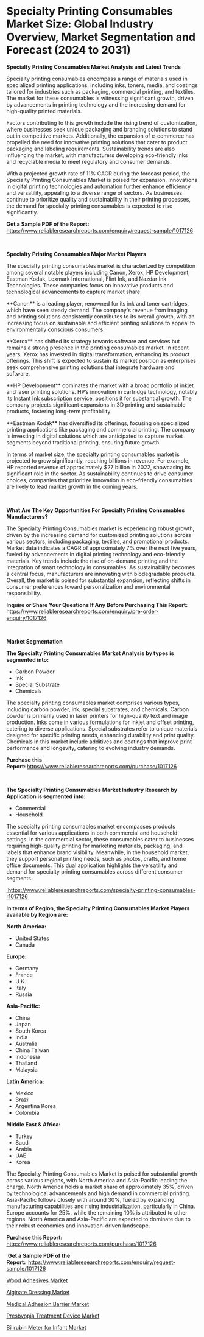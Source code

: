 <p><h1>Specialty Printing Consumables Market Size: Global Industry Overview, Market Segmentation and Forecast (2024 to 2031)</h1></p><p><strong>Specialty Printing Consumables Market Analysis and Latest Trends</strong></p>
<p><p>Specialty printing consumables encompass a range of materials used in specialized printing applications, including inks, toners, media, and coatings tailored for industries such as packaging, commercial printing, and textiles. The market for these consumables is witnessing significant growth, driven by advancements in printing technology and the increasing demand for high-quality printed materials.</p><p>Factors contributing to this growth include the rising trend of customization, where businesses seek unique packaging and branding solutions to stand out in competitive markets. Additionally, the expansion of e-commerce has propelled the need for innovative printing solutions that cater to product packaging and labeling requirements. Sustainability trends are also influencing the market, with manufacturers developing eco-friendly inks and recyclable media to meet regulatory and consumer demands.</p><p>With a projected growth rate of 11% CAGR during the forecast period, the Specialty Printing Consumables Market is poised for expansion. Innovations in digital printing technologies and automation further enhance efficiency and versatility, appealing to a diverse range of sectors. As businesses continue to prioritize quality and sustainability in their printing processes, the demand for specialty printing consumables is expected to rise significantly.</p></p>
<p><strong>Get a Sample PDF of the Report:&nbsp;</strong> <a href="https://www.reliableresearchreports.com/enquiry/request-sample/1017126?utm_campaign=5&utm_medium=2&utm_source=Github&utm_content=ia&utm_term=09112024&utm_id=specialty-printing-consumables">https://www.reliableresearchreports.com/enquiry/request-sample/1017126</a></p>
<p>&nbsp;</p>
<p><strong>Specialty Printing Consumables Major Market Players</strong></p>
<p><p>The specialty printing consumables market is characterized by competition among several notable players including Canon, Xerox, HP Development, Eastman Kodak, Lexmark International, Flint Ink, and Nazdar Ink Technologies. These companies focus on innovative products and technological advancements to capture market share.</p><p>**Canon** is a leading player, renowned for its ink and toner cartridges, which have seen steady demand. The company's revenue from imaging and printing solutions consistently contributes to its overall growth, with an increasing focus on sustainable and efficient printing solutions to appeal to environmentally conscious consumers.</p><p>**Xerox** has shifted its strategy towards software and services but remains a strong presence in the printing consumables market. In recent years, Xerox has invested in digital transformation, enhancing its product offerings. This shift is expected to sustain its market position as enterprises seek comprehensive printing solutions that integrate hardware and software.</p><p>**HP Development** dominates the market with a broad portfolio of inkjet and laser printing solutions. HP’s innovation in cartridge technology, notably its Instant Ink subscription service, positions it for substantial growth. The company projects significant expansions in 3D printing and sustainable products, fostering long-term profitability.</p><p>**Eastman Kodak** has diversified its offerings, focusing on specialized printing applications like packaging and commercial printing. The company is investing in digital solutions which are anticipated to capture market segments beyond traditional printing, ensuring future growth.</p><p>In terms of market size, the specialty printing consumables market is projected to grow significantly, reaching billions in revenue. For example, HP reported revenue of approximately $27 billion in 2022, showcasing its significant role in the sector. As sustainability continues to drive consumer choices, companies that prioritize innovation in eco-friendly consumables are likely to lead market growth in the coming years.</p></p>
<p>&nbsp;</p>
<p><strong>What Are The Key Opportunities For Specialty Printing Consumables Manufacturers?</strong></p>
<p><p>The Specialty Printing Consumables market is experiencing robust growth, driven by the increasing demand for customized printing solutions across various sectors, including packaging, textiles, and promotional products. Market data indicates a CAGR of approximately 7% over the next five years, fueled by advancements in digital printing technology and eco-friendly materials. Key trends include the rise of on-demand printing and the integration of smart technology in consumables. As sustainability becomes a central focus, manufacturers are innovating with biodegradable products. Overall, the market is poised for substantial expansion, reflecting shifts in consumer preferences toward personalization and environmental responsibility.</p></p>
<p><strong>Inquire or Share Your Questions If Any Before Purchasing This Report:</strong> <a href="https://www.reliableresearchreports.com/enquiry/pre-order-enquiry/1017126?utm_campaign=5&utm_medium=2&utm_source=Github&utm_content=ia&utm_term=09112024&utm_id=specialty-printing-consumables">https://www.reliableresearchreports.com/enquiry/pre-order-enquiry/1017126</a></p>
<p>&nbsp;</p>
<p><strong>Market Segmentation</strong></p>
<p><strong>The Specialty Printing Consumables Market Analysis by types is segmented into:</strong></p>
<p><ul><li>Carbon Powder</li><li>Ink</li><li>Special Substrate</li><li>Chemicals</li></ul></p>
<p><p>The specialty printing consumables market comprises various types, including carbon powder, ink, special substrates, and chemicals. Carbon powder is primarily used in laser printers for high-quality text and image production. Inks come in various formulations for inkjet and offset printing, catering to diverse applications. Special substrates refer to unique materials designed for specific printing needs, enhancing durability and print quality. Chemicals in this market include additives and coatings that improve print performance and longevity, catering to evolving industry demands.</p></p>
<p><strong>Purchase this Report:&nbsp;</strong><a href="https://www.reliableresearchreports.com/purchase/1017126?utm_campaign=5&utm_medium=2&utm_source=Github&utm_content=ia&utm_term=09112024&utm_id=specialty-printing-consumables">https://www.reliableresearchreports.com/purchase/1017126</a></p>
<p>&nbsp;</p>
<p><strong>The Specialty Printing Consumables Market Industry Research by Application is segmented into:</strong></p>
<p><ul><li>Commercial</li><li>Household</li></ul></p>
<p><p>The specialty printing consumables market encompasses products essential for various applications in both commercial and household settings. In the commercial sector, these consumables cater to businesses requiring high-quality printing for marketing materials, packaging, and labels that enhance brand visibility. Meanwhile, in the household market, they support personal printing needs, such as photos, crafts, and home office documents. This dual application highlights the versatility and demand for specialty printing consumables across different consumer segments.</p></p>
<p><a href="https://www.reliableresearchreports.com/specialty-printing-consumables-r1017126?utm_campaign=5&utm_medium=2&utm_source=Github&utm_content=ia&utm_term=09112024&utm_id=specialty-printing-consumables">&nbsp;https://www.reliableresearchreports.com/specialty-printing-consumables-r1017126</a></p>
<p><strong>In terms of Region, the Specialty Printing Consumables Market Players available by Region are:</strong></p>
<p>
    <p> <strong> North America: </strong>
        <ul>
            <li>United States</li>
            <li>Canada</li>
        </ul>
        </p> 
    <p> <strong> Europe: </strong>
        <ul>
            <li>Germany</li>
            <li>France</li>
            <li>U.K.</li>
            <li>Italy</li>
            <li>Russia</li>
        </ul>
        </p> 
    <p> <strong> Asia-Pacific: </strong>
        <ul>
            <li>China</li>
            <li>Japan</li>
            <li>South Korea</li>
            <li>India</li>
            <li>Australia</li>
            <li>China Taiwan</li>
            <li>Indonesia</li>
            <li>Thailand</li>
            <li>Malaysia</li>
        </ul>
        </p> 
    <p> <strong> Latin America: </strong>
        <ul>
            <li>Mexico</li>
            <li>Brazil</li>
            <li>Argentina Korea</li>
            <li>Colombia</li>
        </ul>
        </p> 
    <p> <strong> Middle East & Africa: </strong>
        <ul>
            <li>Turkey</li>
            <li>Saudi</li>
            <li>Arabia</li>
            <li>UAE</li>
            <li>Korea</li>
        </ul>
    </p>
    </p>
<p><p>The Specialty Printing Consumables Market is poised for substantial growth across various regions, with North America and Asia-Pacific leading the charge. North America holds a market share of approximately 35%, driven by technological advancements and high demand in commercial printing. Asia-Pacific follows closely with around 30%, fueled by expanding manufacturing capabilities and rising industrialization, particularly in China. Europe accounts for 25%, while the remaining 10% is attributed to other regions. North America and Asia-Pacific are expected to dominate due to their robust economies and innovation-driven landscape.</p></p>
<p><strong>Purchase this Report: </strong><a href="https://www.reliableresearchreports.com/purchase/1017126?utm_campaign=5&utm_medium=2&utm_source=Github&utm_content=ia&utm_term=09112024&utm_id=specialty-printing-consumables">https://www.reliableresearchreports.com/purchase/1017126</a></p>
<p>&nbsp;<strong>Get a Sample PDF of the Report:&nbsp;&nbsp;</strong><a href="https://www.reliableresearchreports.com/enquiry/request-sample/1017126?utm_campaign=5&utm_medium=2&utm_source=Github&utm_content=ia&utm_term=09112024&utm_id=specialty-printing-consumables">https://www.reliableresearchreports.com/enquiry/request-sample/1017126</a></p>
<p><strong></strong></p>
<p><p><a href="https://github.com/RogerBennett414/Market-Research-Report-List-1/blob/main/wood-adhesives-market.md?utm_campaign=5&utm_medium=2&utm_source=Github&utm_content=ia&utm_term=09112024&utm_id=specialty-printing-consumables">Wood Adhesives Market</a></p><p><a href="https://github.com/SidorelaGurakuqi596/Market-Research-Report-List-1/blob/main/alginate-dressing-market.md?utm_campaign=5&utm_medium=2&utm_source=Github&utm_content=ia&utm_term=09112024&utm_id=specialty-printing-consumables">Alginate Dressing Market</a></p><p><a href="https://issuu.com/reportprime-2/docs/medical-adhesion-barrier-market-siz_eaa97d8275e4cd?utm_campaign=5&utm_medium=2&utm_source=Github&utm_content=ia&utm_term=09112024&utm_id=specialty-printing-consumables">Medical Adhesion Barrier Market</a></p><p><a href="https://issuu.com/reportprime-2/docs/presbyopia-treatment-device-market-_ca746c27fe0126?utm_campaign=5&utm_medium=2&utm_source=Github&utm_content=ia&utm_term=09112024&utm_id=specialty-printing-consumables">Presbyopia Treatment Device Market</a></p><p><a href="https://issuu.com/reportprime-2/docs/bilirubin-meter-for-infant-market-s_dd123d19a7b379?utm_campaign=5&utm_medium=2&utm_source=Github&utm_content=ia&utm_term=09112024&utm_id=specialty-printing-consumables">Bilirubin Meter for Infant Market</a></p></p>